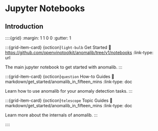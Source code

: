 # Jupyter Notebooks

## Introduction

::::{grid}
:margin: 1 1 0 0
:gutter: 1

:::{grid-item-card} {octicon}`light-bulb` Get Started
:link: https://github.com/openvinotoolkit/anomalib/tree/v1/notebooks
:link-type: url

The main jupyter notebook to get started with anomalib.
:::

:::{grid-item-card} {octicon}`question` How-to Guides
:link: markdown/get_started/anomalib_in_fifteen_mins
:link-type: doc

Learn how to use anomalib for your anomaly detection tasks.
:::

:::{grid-item-card} {octicon}`telescope` Topic Guides
:link: markdown/get_started/anomalib_in_fifteen_mins
:link-type: doc

Learn more about the internals of anomalib.
:::

::::

